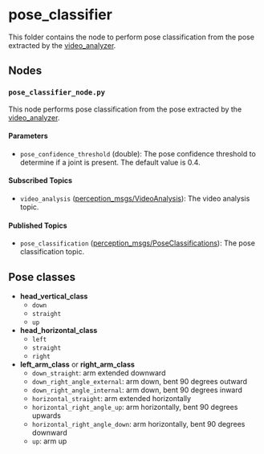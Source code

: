 # pose_classifier
This folder contains the node to perform pose classification from the pose extracted by the [video_analyzer](../video_analyzer).

## Nodes
### `pose_classifier_node.py`
This node performs pose classification from the pose extracted by the [video_analyzer](../video_analyzer).

#### Parameters
 - `pose_confidence_threshold` (double): The pose confidence threshold to determine if a joint is present. The default value is 0.4.

#### Subscribed Topics
 - `video_analysis` ([perception_msgs/VideoAnalysis](../perception_msgs/msg/VideoAnalysis.msg)): The video analysis topic.

#### Published Topics
- `pose_classification` ([perception_msgs/PoseClassifications](../perception_msgs/msg/PoseClassifications.msg)): The pose classification topic.

## Pose classes
- **head_vertical_class**
    - `down`
    - `straight`
    - `up`
- **head_horizontal_class**
    - `left`
    - `straight`
    - `right`
- **left_arm_class** or **right_arm_class**
    - `down_straight`: arm extended downward
    - `down_right_angle_external`: arm down, bent 90 degrees outward
    - `down_right_angle_internal`: arm down, bent 90 degrees inward
    - `horizontal_straight`: arm extended horizontally
    - `horizontal_right_angle_up`: arm horizontally, bent 90 degrees upwards
    - `horizontal_right_angle_down`: arm horizontally, bent 90 degrees downward
    - `up`: arm up

